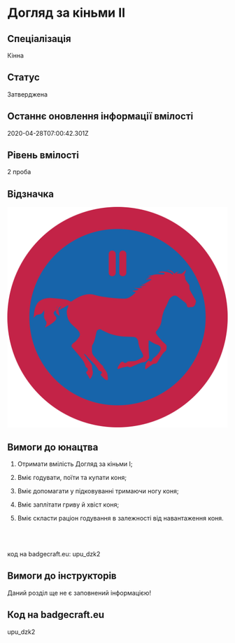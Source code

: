 # Догляд за кіньми II

## Спеціалізація

Кінна

## Статус

Затверджена

## Останнє оновлення інформації вмілості

2020-04-28T07:00:42.301Z

## Рівень вмілості

2 проба

## Відзначка

![Відзначка](../images/Dohliad_za_kinmy_II/_________________2.jpg)

## Вимоги до юнацтва

<ol><li><p>Отримати вмілість Догляд за кіньми І;</p></li><li><p>Вміє годувати, поїти та купати коня;</p></li><li><p>Вміє допомагати у підковуванні тримаючи ногу коня;</p></li><li><p>Вміє заплітати гриву й хвіст коня;</p></li><li><p>Вміє скласти раціон годування в залежності від навантаження коня.</p></li></ol><div><span><br><br><br></span>код на badgecraft.eu: upu_dzk2<br></div>

## Вимоги до інструкторів

Даний розділ ще не є заповнений інформацією!

## Код на badgecraft.eu

upu_dzk2